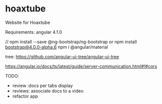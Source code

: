 # hoaxtube
Website for Hoaxtube


Requirements:
angular 4.1.0

// npm install --save @ng-bootstrap/ng-bootstrap  or npm install bootstrap@4.0.0-alpha.6
npm i @angular/material


tree:
https://github.com/angular-ui-tree/angular-ui-tree



https://angular.io/docs/ts/latest/guide/server-communication.html#!#cors

TODO:
- review :docs per tabs display
- reviews: associate docs to a video
- refactor app


